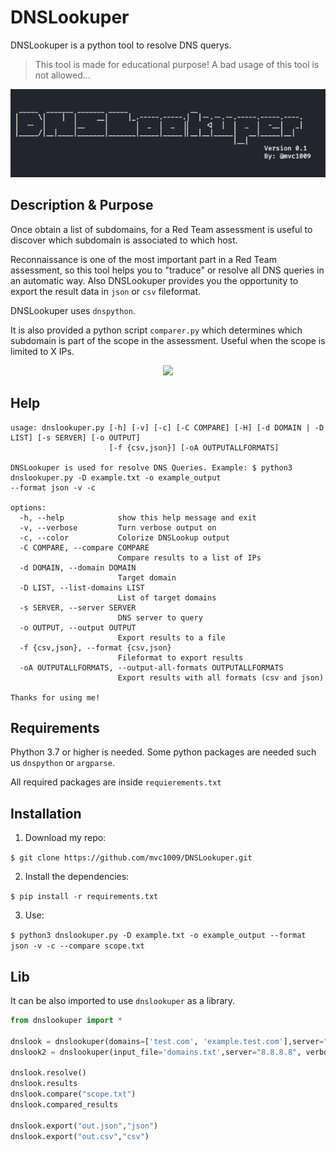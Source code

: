 # DNSLookuper
DNSLookuper is a python tool to resolve DNS querys.

>This tool is made for educational purpose!  A bad usage of this tool is not allowed...

<p align="center">
<img src="src/banner_dnslookuper.png">
</p>

## Description &  Purpose

Once obtain a list of subdomains, for a Red Team assessment is useful to discover which subdomain is associated to which host.

Reconnaissance is one of the most important part in a Red Team assessment, so this tool helps you to "traduce" or resolve all DNS queries in an automatic way. Also DNSLookuper provides you the opportunity to export the result data in `json` or `csv` fileformat.

DNSLookuper uses `dnspython`.

It is also provided a python script `comparer.py` which determines which subdomain is part of the scope in the assessment. Useful when the scope is limited to X IPs.

<p align="center">
<img src="https://media.giphy.com/media/Zdl1PYZw4kz1dSuP61/giphy.gif">
</p>

## Help

```
usage: dnslookuper.py [-h] [-v] [-c] [-C COMPARE] [-H] [-d DOMAIN | -D LIST] [-s SERVER] [-o OUTPUT]
                      [-f {csv,json}] [-oA OUTPUTALLFORMATS]

DNSLookuper is used for resolve DNS Queries. Example: $ python3 dnslookuper.py -D example.txt -o example_output
--format json -v -c

options:
  -h, --help            show this help message and exit
  -v, --verbose         Turn verbose output on
  -c, --color           Colorize DNSLookup output
  -C COMPARE, --compare COMPARE
                        Compare results to a list of IPs
  -d DOMAIN, --domain DOMAIN
                        Target domain
  -D LIST, --list-domains LIST
                        List of target domains
  -s SERVER, --server SERVER
                        DNS server to query
  -o OUTPUT, --output OUTPUT
                        Export results to a file
  -f {csv,json}, --format {csv,json}
                        Fileformat to export results
  -oA OUTPUTALLFORMATS, --output-all-formats OUTPUTALLFORMATS
                        Export results with all formats (csv and json)

Thanks for using me!

```

## Requirements

Phython 3.7 or higher is needed. Some python packages are needed such us `dnspython` or `argparse`.

All required packages are inside `requierements.txt`

## Installation

1. Download my repo:

`$ git clone https://github.com/mvc1009/DNSLookuper.git`

2. Install the dependencies:

`$ pip install -r requirements.txt`

3. Use:

`$ python3 dnslookuper.py -D example.txt -o example_output --format json -v -c --compare scope.txt`

## Lib

It can be also imported to use `dnslookuper` as a library.

```python
from dnslookuper import *

dnslook = dnslookuper(domains=['test.com', 'example.test.com'],server="8.8.8.8", verbose=True, color=True)
dnslook2 = dnslookuper(input_file='domains.txt',server="8.8.8.8", verbose=True, color=True)

dnslook.resolve()
dnslook.results
dnslook.compare("scope.txt")
dnslook.compared_results

dnslook.export("out.json","json")
dnslook.export("out.csv","csv")
```
